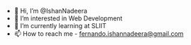 - 👋 Hi, I’m @IshanNadeera
- 👀 I’m interested in Web Development
- 🌱 I’m currently learning at SLIIT
- 📫 How to reach me - fernando.ishannadeera@gmail.com

<!---
IshanNadeera/IshanNadeera is a ✨ special ✨ repository because its `README.md` (this file) appears on your GitHub profile.
You can click the Preview link to take a look at your changes.
--->
